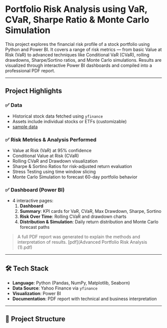 #  Portfolio Risk Analysis using VaR, CVaR, Sharpe Ratio & Monte Carlo Simulation

This project explores the financial risk profile of a stock portfolio using Python and Power BI. It covers a range of risk metrics — from basic Value at Risk (VaR) to advanced techniques like Conditional VaR (CVaR), rolling drawdowns, Sharpe/Sortino ratios, and Monte Carlo simulations. Results are visualized through interactive Power BI dashboards and compiled into a professional PDF report.

---

##  Project Highlights

### ✅ Data
- Historical stock data fetched using `yfinance`
- Assets include individual stocks or ETFs (customizable)
- [sample data](https://github.com/intheperkofextinction/VaR-for-portfolio/blob/main/portfolio_daily_returns.csv)

### ✅ Risk Metrics & Analysis Performed
- Value at Risk (VaR) at 95% confidence
- Conditional Value at Risk (CVaR)
- Rolling CVaR and Drawdown visualization
- Sharpe & Sortino Ratios for risk-adjusted return evaluation
- Stress Testing using time window slicing
- Monte Carlo Simulation to forecast 60-day portfolio behavior

### ✅ Dashboard (Power BI)
- 4 interactive pages:
  1. **Dashboard**
  2. **Summary**: KPI cards for VaR, CVaR, Max Drawdown, Sharpe, Sortino
  3. **Risk Over Time**: Rolling CVaR and drawdown charts
  4. **Distribution & Simulation**: Daily return distribution and Monte Carlo forecast paths

> A full PDF report was generated to explain the methods and interpretation of results.
[pdf](Advanced Portfolio Risk Analysis (1).pdf)
> 
---

## 🛠️ Tech Stack

- **Language**: Python (Pandas, NumPy, Matplotlib, Seaborn)
- **Data Source**: Yahoo Finance via `yfinance`
- **Visualization**: Power BI
- **Documentation**: PDF report with technical and business interpretation

---

## 📁 Project Structure

